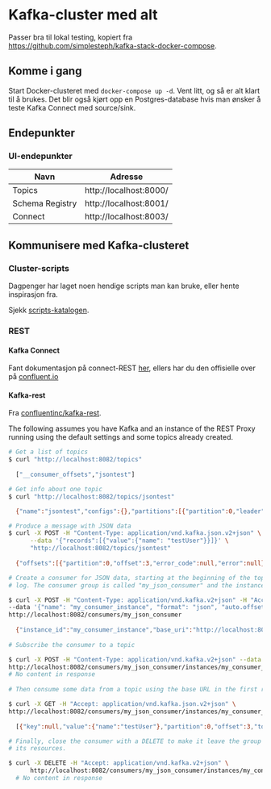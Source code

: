 Kafka-cluster med alt
=====================

Passer bra til lokal testing, kopiert fra https://github.com/simplesteph/kafka-stack-docker-compose.


## Komme i gang

Start Docker-clusteret med `docker-compose up -d`. Vent litt, og så er alt klart til å brukes. Det blir også kjørt opp en Postgres-database hvis man ønsker å teste Kafka Connect med source/sink.

## Endepunkter

### UI-endepunkter

| Navn            | Adresse                |
| --------------- | ---------------------- |
| Topics          | http://localhost:8000/ |
| Schema Registry | http://localhost:8001/ |
| Connect         | http://localhost:8003/ |


## Kommunisere med Kafka-clusteret

### Cluster-scripts

Dagpenger har laget noen hendige scripts man kan bruke, eller hente inspirasjon fra.

Sjekk [scripts-katalogen](https://github.com/navikt/dagpenger/tree/master/script).


### REST

#### Kafka Connect

Fant dokumentasjon på connect-REST [her](https://gerardnico.com/dit/kafka/connect/rest), ellers har du den offisielle over på [confluent.io](https://docs.confluent.io/current/connect/references/restapi.html)


#### Kafka-rest

Fra [confluentinc/kafka-rest](https://github.com/confluentinc/kafka-rest).

The following assumes you have Kafka and an instance of the REST Proxy running using the default settings and some topics already created.

```bash
# Get a list of topics
$ curl "http://localhost:8082/topics"
  
  ["__consumer_offsets","jsontest"]

# Get info about one topic
$ curl "http://localhost:8082/topics/jsontest"

  {"name":"jsontest","configs":{},"partitions":[{"partition":0,"leader":0,"replicas":[{"broker":0,"leader":true,"in_sync":true}]}]}

# Produce a message with JSON data
$ curl -X POST -H "Content-Type: application/vnd.kafka.json.v2+json" \
      --data '{"records":[{"value":{"name": "testUser"}}]}' \
      "http://localhost:8082/topics/jsontest"
      
  {"offsets":[{"partition":0,"offset":3,"error_code":null,"error":null}],"key_schema_id":null,"value_schema_id":null}

# Create a consumer for JSON data, starting at the beginning of the topic's
# log. The consumer group is called "my_json_consumer" and the instance is "my_consumer_instance".

$ curl -X POST -H "Content-Type: application/vnd.kafka.v2+json" -H "Accept: application/vnd.kafka.v2+json" \
--data '{"name": "my_consumer_instance", "format": "json", "auto.offset.reset": "earliest"}' \
http://localhost:8082/consumers/my_json_consumer
      
  {"instance_id":"my_consumer_instance","base_uri":"http://localhost:8082/consumers/my_json_consumer/instances/my_consumer_instance"}
  
# Subscribe the consumer to a topic

$ curl -X POST -H "Content-Type: application/vnd.kafka.v2+json" --data '{"topics":["jsontest"]}' \
http://localhost:8082/consumers/my_json_consumer/instances/my_consumer_instance/subscription
# No content in response
  
# Then consume some data from a topic using the base URL in the first response.

$ curl -X GET -H "Accept: application/vnd.kafka.json.v2+json" \
http://localhost:8082/consumers/my_json_consumer/instances/my_consumer_instance/records
  
  [{"key":null,"value":{"name":"testUser"},"partition":0,"offset":3,"topic":"jsontest"}]

# Finally, close the consumer with a DELETE to make it leave the group and clean up
# its resources.  

$ curl -X DELETE -H "Accept: application/vnd.kafka.v2+json" \
      http://localhost:8082/consumers/my_json_consumer/instances/my_consumer_instance
  # No content in response
````
